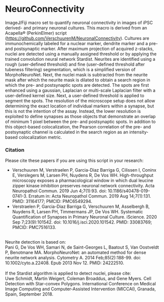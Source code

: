# NeuroConnectivity
ImageJ/Fiji macro set to quantify neuronal connectivity in images of iPSC derived- and primary neuronal cultures. This macro is derived from an Acapella® (PerkinElmer) script (https://github.com/VerschuurenM/NeuronalConnectivity). Cultures are immunochemically labeled for a nuclear marker, dendrite marker and a pre- and postsynaptic marker. After maximum projection of acquired z-stacks, nuclei are detected using a manually assigned threshold or by applying the trained convolution neural network Stardist. Neurites are identified using a rough (user-defined threshold) and fine (user-defined threshold after tubeness filtering) segmentation, which is a simplified version of MorphoNeuroNet. Next, the nuclei mask is subtracted from the neurite mask after which the neurite mask is dilated to obtain a search region in which the pre- and postsynaptic spots are detected. The spots are first enhanced using a gaussian, Laplacian or multi-scale Laplacian filter with a user-defined kernel size. Next, a user-defined threshold is applied to segment the spots. The resolution of the microscope setup does not allow determining the exact location of individual markers within a synapse, but this is not the intention of the assay. Instead, the lower resolution is exploited to define synapses as those objects that demonstrate an overlap of minimum 1 pixel between the pre- and postsynaptic spots. In addition to this object-based colocalization, the Pearson correlation of the pre- and postsynaptic channel is calculated in the search region as an intensity-based colocalization metric.

### Citation
Please cite these papers if you are using this script in your research:
* Verschuuren M, Verstraelen P, Garcia-Diaz Barriga G, Cilissen I, Coninx E, Verslegers M, Larsen PH, Nuydens R, De Vos WH. High-throughput microscopy exposes a pharmacological window in which dual leucine zipper kinase inhibition preserves neuronal network connectivity. Acta Neuropathol Commun. 2019 Jun 4;7(1):93. doi: 10.1186/s40478-019-0741-3. Erratum in: Acta Neuropathol Commun. 2019 Aug 14;7(1):131. PMID: 31164177; PMCID: PMC6549294.
* Verstraelen P, Garcia-Diaz Barriga G, Verschuuren M, Asselbergh B, Nuydens R, Larsen PH, Timmermans JP, De Vos WH. Systematic Quantification of Synapses in Primary Neuronal Culture. iScience. 2020 Sep 7;23(9):101542. doi: 10.1016/j.isci.2020.101542. PMID: 33083769; PMCID: PMC7516133.
<br />
Neurite detection is based on:<br />
Pani G, De Vos WH, Samari N, de Saint-Georges L, Baatout S, Van Oostveldt P, Benotmane MA. MorphoNeuroNet: an automated method for dense neurite network analysis. Cytometry A. 2014 Feb;85(2):188-99. doi: 10.1002/cyto.a.22408. Epub 2013 Nov 12. PMID: 24222510.
<br />
<br />
If the Stardist algorithm is applied to detect nuclei, please cite: <br />
Uwe Schmidt, Martin Weigert, Coleman Broaddus, and Gene Myers. Cell Detection with Star-convex Polygons. International Conference on Medical Image Computing and Computer-Assisted Intervention (MICCAI), Granada, Spain, September 2018.
